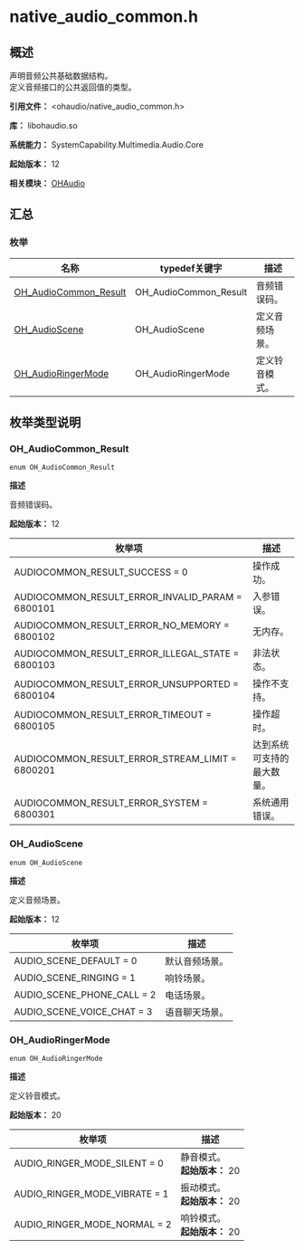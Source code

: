 # native_audio_common.h

## 概述

声明音频公共基础数据结构。<br> 定义音频接口的公共返回值的类型。

**引用文件：** <ohaudio/native_audio_common.h>

**库：** libohaudio.so

**系统能力：** SystemCapability.Multimedia.Audio.Core

**起始版本：** 12

**相关模块：** [OHAudio](capi-ohaudio.md)

## 汇总

### 枚举

| 名称 | typedef关键字 | 描述 |
| -- | -- | -- |
| [OH_AudioCommon_Result](#oh_audiocommon_result) | OH_AudioCommon_Result | 音频错误码。 |
| [OH_AudioScene](#oh_audioscene) | OH_AudioScene | 定义音频场景。 |
| [OH_AudioRingerMode](#oh_audioringermode) | OH_AudioRingerMode | 定义铃音模式。 |

## 枚举类型说明

### OH_AudioCommon_Result

```
enum OH_AudioCommon_Result
```

**描述**

音频错误码。

**起始版本：** 12

| 枚举项 | 描述 |
| -- | -- |
| AUDIOCOMMON_RESULT_SUCCESS = 0 | 操作成功。 |
| AUDIOCOMMON_RESULT_ERROR_INVALID_PARAM = 6800101 | 入参错误。 |
| AUDIOCOMMON_RESULT_ERROR_NO_MEMORY = 6800102 | 无内存。 |
| AUDIOCOMMON_RESULT_ERROR_ILLEGAL_STATE = 6800103 | 非法状态。 |
| AUDIOCOMMON_RESULT_ERROR_UNSUPPORTED = 6800104 | 操作不支持。 |
| AUDIOCOMMON_RESULT_ERROR_TIMEOUT = 6800105 | 操作超时。 |
| AUDIOCOMMON_RESULT_ERROR_STREAM_LIMIT = 6800201 | 达到系统可支持的最大数量。 |
| AUDIOCOMMON_RESULT_ERROR_SYSTEM = 6800301 | 系统通用错误。 |

### OH_AudioScene

```
enum OH_AudioScene
```

**描述**

定义音频场景。

**起始版本：** 12

| 枚举项 | 描述 |
| -- | -- |
| AUDIO_SCENE_DEFAULT = 0 | 默认音频场景。 |
| AUDIO_SCENE_RINGING = 1 | 响铃场景。 |
| AUDIO_SCENE_PHONE_CALL = 2 | 电话场景。 |
| AUDIO_SCENE_VOICE_CHAT = 3 | 语音聊天场景。 |

### OH_AudioRingerMode

```
enum OH_AudioRingerMode
```

**描述**

定义铃音模式。

**起始版本：** 20

| 枚举项 | 描述 |
| -- | -- |
| AUDIO_RINGER_MODE_SILENT = 0 | 静音模式。<br>**起始版本：** 20 |
| AUDIO_RINGER_MODE_VIBRATE = 1 | 振动模式。<br>**起始版本：** 20 |
| AUDIO_RINGER_MODE_NORMAL = 2 | 响铃模式。<br>**起始版本：** 20 |


